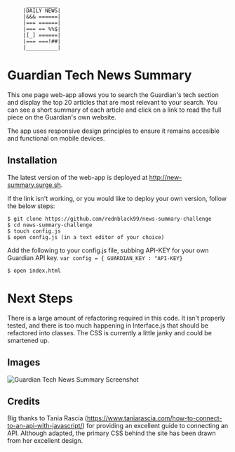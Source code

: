           __________
         |DAILY NEWS|
         |&&& ======|
         |=== ======|
         |=== == %%$|
         |[_] ======|
         |=== ===!##|
         |__________|


# Guardian Tech News Summary

This one page web-app allows you to search the Guardian's tech section and display the top 20 articles that are most relevant to your search. You can see a short summary of each article and click on a link to read the full piece on the Guardian's own website. 

The app uses responsive design principles to ensure it remains accesible and functional on mobile devices.

## Installation

The latest version of the web-app is deployed at http://new-summary.surge.sh.

If the link isn't working, or you would like to deploy your own version, follow the below steps:

```
$ git clone https://github.com/rednblack99/news-summary-challenge
$ cd news-summary-challenge
$ touch config.js
$ open config.js (in a text editor of your choice)
```
Add the following to your config.js file, subbing API-KEY for your own Guardian API key.
`var config = { GUARDIAN_KEY : "API-KEY}`

```
$ open index.html
```

# Next Steps

There is a large amount of refactoring required in this code. It isn't properly tested, and there is too much happening in Interface.js that should be refactored into classes. The CSS is currently a little janky and could be smartened up. 

## Images

![Guardian Tech News Summary Screenshot](https://i.imgur.com/xzulgaL.png)

## Credits

Big thanks to Tania Rascia (https://www.taniarascia.com/how-to-connect-to-an-api-with-javascript/) for providing an excellent guide to connecting an API. Although adapted, the primary CSS behind the site has been drawn from her excellent design.
